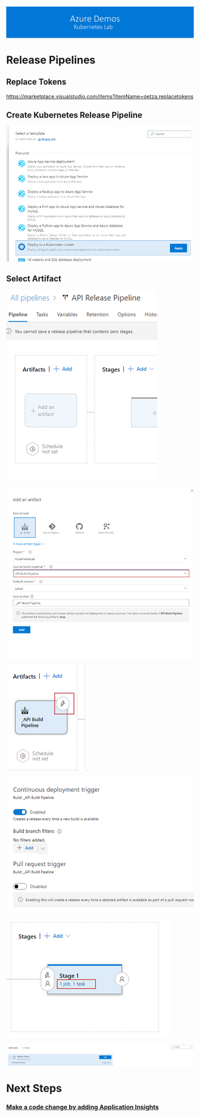 [![banner](../images/banner-lab.png)](../../README.md)

# Release Pipelines

## Replace Tokens
https://marketplace.visualstudio.com/items?itemName=qetza.replacetokens


## Create Kubernetes Release Pipeline

![](images/newapireleasepipeline.png)

## Select Artifact

![](images/chooseartifactreleasepipeline.png)

![](images/selectapibuildforrelease.png)

![](images/releaseci.png)

![](images/enablecireleasebutton.png)

![](images/editreleasetasks.png)


![](images/replacetokenstask.png)







# Next Steps 
### [Make a code change by adding Application Insights](codechanges.md)